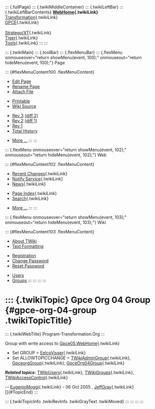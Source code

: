 ::: {.fullPage}
::: {.twikiMiddleContainer}
::: {.twikiLeftBar}
::: {.twikiLeftBarContents}
**[WebHome](WebHome){.twikiLink}**\
[Transformation](../Transform/WebHome){.twikiLink}\
[GPCE](../Gpce/WebHome){.twikiLink}\
\
[Stratego/XT](../Stratego/WebHome){.twikiLink}\
[Tiger](../Tiger/WebHome){.twikiLink}\
[Tools](../Tools/WebHome){.twikiLink}
:::
:::

::: {.twikiMain}
::: {.toolBar}
::: {.flexMenuBar}
::: {.flexMenu onmouseover="return showMenu(event, 100);" onmouseout="return hideMenu(event, 100);"}
Page

::: {#flexMenuContent100 .flexMenuContent}
-   [Edit
    Page](http://www.program-transformation.org/edit/Main/GpceOrg04Group?t=1536827477)
-   [Rename
    Page](http://www.program-transformation.org/rename/Main/GpceOrg04Group)
-   [Attach
    File](http://www.program-transformation.org/attach/Main/GpceOrg04Group)

<!-- -->

-   [Printable](http://www.program-transformation.org/view/Main/GpceOrg04Group?skin=print.pattern)
-   [Wiki
    Source](http://www.program-transformation.org/view/Main/GpceOrg04Group?skin=text&raw=on&contenttype=text/plain)

<!-- -->

-   [Rev
    3](http://www.program-transformation.org/view/Main/GpceOrg04Group?rev=1.3)
    [(diff 2)](http://www.program-transformation.org/rdiff/Main/GpceOrg04Group?rev1=1.3&rev2=1.2)
-   [Rev
    2](http://www.program-transformation.org/view/Main/GpceOrg04Group?rev=1.2)
    [(diff 1)](http://www.program-transformation.org/rdiff/Main/GpceOrg04Group?rev1=1.2&rev2=1.1)
-   [Rev
    1](http://www.program-transformation.org/view/Main/GpceOrg04Group?rev=1.1)
-   [Total
    History](http://www.program-transformation.org/rdiff/Main/GpceOrg04Group)

<!-- -->

-   [More
    \...](http://www.program-transformation.org/oops/Main/GpceOrg04Group?template=oopsmore&param1=1.3&param2=1.3)
:::
:::

::: {.flexMenu onmouseover="return showMenu(event, 102);" onmouseout="return hideMenu(event, 102);"}
Web

::: {#flexMenuContent102 .flexMenuContent}
-   [Recent Changes](WebChanges){.twikiLink}
-   [Notify Service](WebNotify){.twikiLink}
-   [News](WebNews){.twikiLink}

<!-- -->

-   [Page Index](WebIndex){.twikiLink}
-   [Search](WebSearch){.twikiLink}

<!-- -->

-   [More
    \...](http://www.program-transformation.org/oops/Main/GpceOrg04Group?template=oopsmore&param1=1.3&param2=1.3)
:::
:::

::: {.flexMenu onmouseover="return showMenu(event, 103);" onmouseout="return hideMenu(event, 103);"}
Wiki

::: {#flexMenuContent103 .flexMenuContent}
-   [About
    TWiki](http://www.program-transformation.org/view/TWiki/WebHome)
-   [Text
    Formatting](http://www.program-transformation.org/view/TWiki/TextFormattingRules)

<!-- -->

-   [Registration](http://www.program-transformation.org/view/TWiki/TWikiRegistration)
-   [Change
    Password](http://www.program-transformation.org/view/TWiki/ChangePassword)
-   [Reset
    Password](http://www.program-transformation.org/view/TWiki/ResetPassword)

<!-- -->

-   [Users](http://www.program-transformation.org/view/Main/TWikiUsers)
-   [Groups](http://www.program-transformation.org/view/Main/TWikiGroups)
:::
:::
:::
:::

::: {.twikiTopic}
Gpce Org 04 Group {#gpce-org-04-group .twikiTopicTitle}
=================

::: {.twikiWebTitle}
Program-Transformation.Org
:::

Group with write access to
[Gpce05.WebHome](../Gpce05/WebHome){.twikiLink}

-   Set GROUP = [EelcoVisser](EelcoVisser){.twikiLink}
-   Set ALLOWTOPICCHANGE =
    [TWikiAdminGroup](TWikiAdminGroup){.twikiLink},
    [GpceorgGroup](GpceorgGroup){.twikiLink},
    [GpceOrg04Group](GpceOrg04Group){.twikiLink}

***Related topics:*** [TWikiUsers](TWikiUsers){.twikiLink},
[TWikiGroups](TWikiGroups){.twikiLink},
[TWikiAccessControl](../TWiki/TWikiAccessControl){.twikiLink}

\-- [EugenioMoggi](EugenioMoggi){.twikiLink} - 06 Oct 2005 ,
[JeffGray](JeffGray){.twikiLink}\
[]{#TopicEnd}
:::

::: {.twikiTopicInfo .twikiRevInfo .twikiGrayText .twikiMoved}
:::
:::
:::
:::
